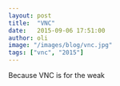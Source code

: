 ```yaml
---
layout: post
title:  "VNC"
date:   2015-09-06 17:51:00
author: oli
image: "/images/blog/vnc.jpg"
tags: ["vnc", "2015"]
---
```

Because VNC is for the weak